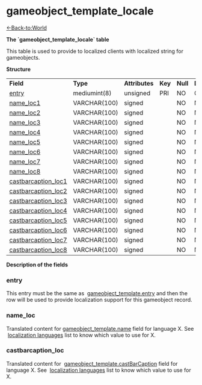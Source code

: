 # gameobject\_template\_locale

[<-Back-to:World](database-world.md)

**The \`gameobject\_template\_locale\` table**

This table is used to provide to localized clients with localized string for gameobjects.

**Structure**

|                                                                        |              |                |         |          |             |           |             |
|------------------------------------------------------------------------|--------------|----------------|---------|----------|-------------|-----------|-------------|
| **Field**                                                              | **Type**     | **Attributes** | **Key** | **Null** | **Default** | **Extra** | **Comment** |
| [entry](#gameobject_template_locale-entry)                             | mediumint(8) | unsigned       | PRI     | NO       | 0           |           |             |
| [name\_loc1](#gameobject_template_locale-name_loc)                     | VARCHAR(100) | signed         |         | NO       | NULL        |           |             |
| [name\_loc2](#gameobject_template_locale-name_loc)                     | VARCHAR(100) | signed         |         | NO       | NULL        |           |             |
| [name\_loc3](#gameobject_template_locale-name_loc)                     | VARCHAR(100) | signed         |         | NO       | NULL        |           |             |
| [name\_loc4](#gameobject_template_locale-name_loc)                     | VARCHAR(100) | signed         |         | NO       | NULL        |           |             |
| [name\_loc5](#gameobject_template_locale-name_loc)                     | VARCHAR(100) | signed         |         | NO       | NULL        |           |             |
| [name\_loc6](#gameobject_template_locale-name_loc)                     | VARCHAR(100) | signed         |         | NO       | NULL        |           |             |
| [name\_loc7](#gameobject_template_locale-name_loc)                     | VARCHAR(100) | signed         |         | NO       | NULL        |           |             |
| [name\_loc8](#gameobject_template_locale-name_loc)                     | VARCHAR(100) | signed         |         | NO       | NULL        |           |             |
| [castbarcaption\_loc1](#gameobject_template_locale-castbarcaption_loc) | VARCHAR(100) | signed         |         | NO       | NULL        |           |             |
| [castbarcaption\_loc2](#gameobject_template_locale-castbarcaption_loc) | VARCHAR(100) | signed         |         | NO       | NULL        |           |             |
| [castbarcaption\_loc3](#gameobject_template_locale-castbarcaption_loc) | VARCHAR(100) | signed         |         | NO       | NULL        |           |             |
| [castbarcaption\_loc4](#gameobject_template_locale-castbarcaption_loc) | VARCHAR(100) | signed         |         | NO       | NULL        |           |             |
| [castbarcaption\_loc5](#gameobject_template_locale-castbarcaption_loc) | VARCHAR(100) | signed         |         | NO       | NULL        |           |             |
| [castbarcaption\_loc6](#gameobject_template_locale-castbarcaption_loc) | VARCHAR(100) | signed         |         | NO       | NULL        |           |             |
| [castbarcaption\_loc7](#gameobject_template_locale-castbarcaption_loc) | VARCHAR(100) | signed         |         | NO       | NULL        |           |             |
| [castbarcaption\_loc8](#gameobject_template_locale-castbarcaption_loc) | VARCHAR(100) | signed         |         | NO       | NULL        |           |             |

**Description of the fields**

### entry

This entry must be the same as  [gameobject\_template.entry](https://trinitycore.atlassian.net/wiki/display/tc/gameobject_template#gameobject_template-entry) and then the row will be used to provide localization support for this gameobject record.

### name\_loc

Translated content for [gameobject\_template.name](https://trinitycore.atlassian.net/wiki/display/tc/gameobject_template#gameobject_template-name) field for language X.
See  [localization languages](https://trinitycore.atlassian.net/wiki/display/tc/Localization+lang) list to know which value to use for X.

### castbarcaption\_loc

Translated content for  [gameobject\_template.castBarCaption](https://trinitycore.atlassian.net/wiki/display/tc/gameobject_template#gameobject_template-castBarCaption) field for language X.
See  [localization languages](https://trinitycore.atlassian.net/wiki/display/tc/Localization+lang) list to know which value to use for X.
